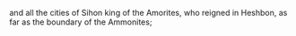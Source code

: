 and all the cities of Sihon king of the Amorites, who reigned in Heshbon, as far as the boundary of the Ammonites;

